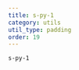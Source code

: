 ```yaml
---
title: s-py-1
category: utils
util_type: padding
order: 19
---
```

<div class="s-py-1">
  <code>s-py-1</code>
</div>